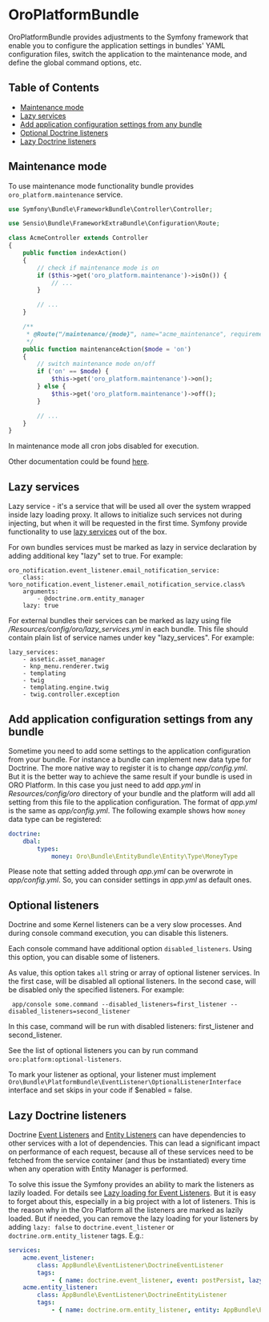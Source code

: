 # OroPlatformBundle

OroPlatformBundle provides adjustments to the Symfony framework that enable you to configure the application settings in bundles' YAML configuration files, switch the application to the maintenance mode, and define the global command options, etc.


## Table of Contents ##
 - [Maintenance mode](#maintenance-mode)
 - [Lazy services](#lazy-services)
 - [Add application configuration settings from any bundle](#add-application-configuration-settings-from-any-bundle)
 - [Optional Doctrine listeners](#optional-doctrine-listeners)
 - [Lazy Doctrine listeners](#lazy-doctrine-listeners)


## Maintenance mode ##
To use maintenance mode functionality bundle provides `oro_platform.maintenance` service.

``` php
use Symfony\Bundle\FrameworkBundle\Controller\Controller;

use Sensio\Bundle\FrameworkExtraBundle\Configuration\Route;

class AcmeController extends Controller
{
    public function indexAction()
    {
        // check if maintenance mode is on
        if ($this->get('oro_platform.maintenance')->isOn()) {
            // ...
        }

        // ...
    }

    /**
     * @Route("/maintenance/{mode}", name="acme_maintenance", requirements={"mode"="on|off"})
     */
    public function maintenanceAction($mode = 'on')
    {
        // switch maintenance mode on/off
        if ('on' == $mode) {
            $this->get('oro_platform.maintenance')->on();
        } else {
            $this->get('oro_platform.maintenance')->off();
        }

        // ...
    }
}
```

In maintenance mode all cron jobs disabled for execution.

Other documentation could be found [here](https://github.com/lexik/LexikMaintenanceBundle/blob/master/Resources/doc/index.md).


## Lazy services ##

Lazy service - it's a service that will be used all over the system wrapped inside lazy loading proxy. It allows to
initialize such services not during injecting, but when it will be requested in the first time. Symfony provide
functionality to use [lazy services](http://symfony.com/doc/2.3/components/dependency_injection/lazy_services.html)
out of the box.

For own bundles services must be marked as lazy in service declaration by adding additional key "lazy" set to true.
For example:
```
oro_notification.event_listener.email_notification_service:
    class: %oro_notification.event_listener.email_notification_service.class%
    arguments:
        - @doctrine.orm.entity_manager
    lazy: true
```

For external bundles their services can be marked as lazy using file _/Resources/config/oro/lazy\_services.yml_ in each
bundle. This file should contain plain list of service names under key "lazy_services". For example:
```
lazy_services:
    - assetic.asset_manager
    - knp_menu.renderer.twig
    - templating
    - twig
    - templating.engine.twig
    - twig.controller.exception
```


## Add application configuration settings from any bundle ##

Sometime you need to add some settings to the application configuration from your bundle. For instance a bundle can implement new data type for Doctrine. The more native way to register it is to change _app/config.yml_. But it is the better way to achieve the same result if your bundle is used in ORO Platform. In this case you just need to add _app.yml_ in _Resources/config/oro_ directory of your bundle and the platform will add all setting from this file to the application configuration. The format of _app.yml_ is the same as _app/config.yml_.
The following example shows how `money` data type can be registered:

``` yaml
doctrine:
    dbal:
        types:
            money: Oro\Bundle\EntityBundle\Entity\Type\MoneyType
```

Please note that setting added through _app.yml_ can be overwrote in _app/config.yml_. So, you can consider settings in _app.yml_ as default ones.


## Optional listeners ##

Doctrine and some Kernel listeners can be a very slow processes. And during console command execution, you can disable this listeners.

Each console command have additional option `disabled_listeners`. Using this option, you can disable some of listeners.

As value, this option takes `all` string or array of optional listener services. In the first case, will be disabled all optional listeners. In the second case, will be disabled only the specified listeners. For example:

```
 app/console some.command --disabled_listeners=first_listener --disabled_listeners=second_listener
```

In this case, command will be run with disabled listeners: first_listener and second_listener.

See the list of optional listeners you can by run command `oro:platform:optional-listeners`.

To mark your listener as optional, your listener must implement `Oro\Bundle\PlatformBundle\EventListener\OptionalListenerInterface` interface and set skips in your code if $enabled = false.

## Lazy Doctrine listeners ##

Doctrine [Event Listeners](https://symfony.com/doc/current/doctrine/event_listeners_subscribers.html)
and [Entity Listeners](https://symfony.com/doc/current/bundles/DoctrineBundle/entity-listeners.html)
can have dependencies to other services with a lot of dependencies. This can lead a significant impact on
performance of each request, because all of these services need to be fetched from the service container
(and thus be instantiated) every time when any operation with Entity Manager is performed.

To solve this issue the Symfony provides an ability to mark the listeners as lazily loaded. For details see
[Lazy loading for Event Listeners](https://symfony.com/doc/current/doctrine/event_listeners_subscribers.html#lazy-loading-for-event-listeners).
But it is easy to forget about this, especially in a big project with a lot of listeners. This is the reason why in
the Oro Platform all the listeners are marked as lazily loaded. But if needed, you can remove the lazy loading
for your listeners by adding `lazy: false` to `doctrine.event_listener` or `doctrine.orm.entity_listener` tags. E.g.:

```yaml
services:
    acme.event_listener:
        class: AppBundle\EventListener\DoctrineEventListener
        tags:
            - { name: doctrine.event_listener, event: postPersist, lazy: false }
    acme.entity_listener:
        class: AppBundle\EventListener\DoctrineEntityListener
        tags:
            - { name: doctrine.orm.entity_listener, entity: AppBundle\Entity\MyEntity, event: postPersist, lazy: false }
```
